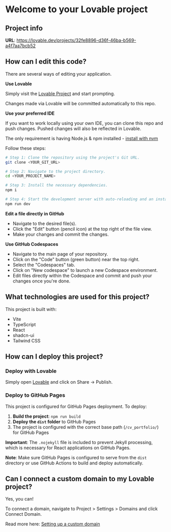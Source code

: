 # Welcome to your Lovable project

## Project info

**URL**: https://lovable.dev/projects/32fe8896-d36f-46ba-b569-a4f7aa7bcb52

## How can I edit this code?

There are several ways of editing your application.

**Use Lovable**

Simply visit the [Lovable Project](https://lovable.dev/projects/32fe8896-d36f-46ba-b569-a4f7aa7bcb52) and start prompting.

Changes made via Lovable will be committed automatically to this repo.

**Use your preferred IDE**

If you want to work locally using your own IDE, you can clone this repo and push changes. Pushed changes will also be reflected in Lovable.

The only requirement is having Node.js & npm installed - [install with nvm](https://github.com/nvm-sh/nvm#installing-and-updating)

Follow these steps:

```sh
# Step 1: Clone the repository using the project's Git URL.
git clone <YOUR_GIT_URL>

# Step 2: Navigate to the project directory.
cd <YOUR_PROJECT_NAME>

# Step 3: Install the necessary dependencies.
npm i

# Step 4: Start the development server with auto-reloading and an instant preview.
npm run dev
```

**Edit a file directly in GitHub**

- Navigate to the desired file(s).
- Click the "Edit" button (pencil icon) at the top right of the file view.
- Make your changes and commit the changes.

**Use GitHub Codespaces**

- Navigate to the main page of your repository.
- Click on the "Code" button (green button) near the top right.
- Select the "Codespaces" tab.
- Click on "New codespace" to launch a new Codespace environment.
- Edit files directly within the Codespace and commit and push your changes once you're done.

## What technologies are used for this project?

This project is built with:

- Vite
- TypeScript
- React
- shadcn-ui
- Tailwind CSS

## How can I deploy this project?

### Deploy with Lovable
Simply open [Lovable](https://lovable.dev/projects/32fe8896-d36f-46ba-b569-a4f7aa7bcb52) and click on Share -> Publish.

### Deploy to GitHub Pages
This project is configured for GitHub Pages deployment. To deploy:

1. **Build the project**: `npm run build`
2. **Deploy the `dist` folder** to GitHub Pages
3. The project is configured with the correct base path (`/cv_portfolio/`) for GitHub Pages

**Important**: The `.nojekyll` file is included to prevent Jekyll processing, which is necessary for React applications on GitHub Pages.

**Note**: Make sure GitHub Pages is configured to serve from the `dist` directory or use GitHub Actions to build and deploy automatically.

## Can I connect a custom domain to my Lovable project?

Yes, you can!

To connect a domain, navigate to Project > Settings > Domains and click Connect Domain.

Read more here: [Setting up a custom domain](https://docs.lovable.dev/tips-tricks/custom-domain#step-by-step-guide)
